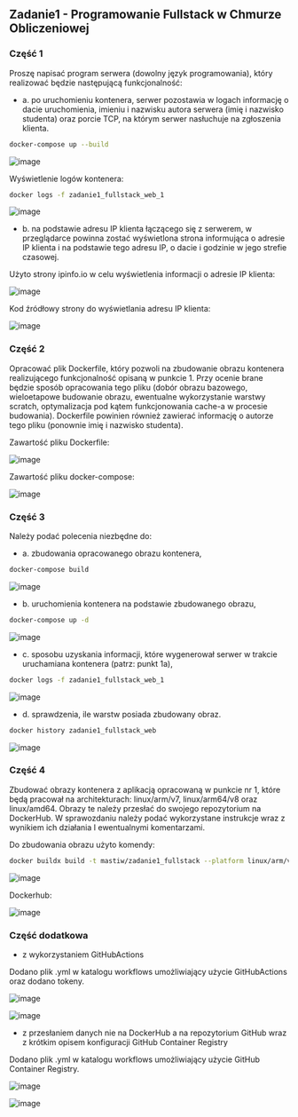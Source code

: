 ## Zadanie1 - Programowanie Fullstack w Chmurze Obliczeniowej
### Część 1

Proszę napisać program serwera (dowolny język programowania), który realizować będzie
następującą funkcjonalność:
- a. po uruchomieniu kontenera, serwer pozostawia w logach informację o dacie
uruchomienia, imieniu i nazwisku autora serwera (imię i nazwisko studenta) oraz porcie
TCP, na którym serwer nasłuchuje na zgłoszenia klienta.

```bash
docker-compose up --build
```
![image](https://user-images.githubusercontent.com/62160228/172490725-24a28f9b-9784-4b22-b985-9b213882447e.png)


Wyświetlenie logów kontenera:

```bash
docker logs -f zadanie1_fullstack_web_1
```
![image](https://user-images.githubusercontent.com/62160228/172490740-02d557c5-e114-4b97-af34-b75e3d90edc5.png)


- b. na podstawie adresu IP klienta łączącego się z serwerem, w przeglądarce powinna zostać
wyświetlona strona informująca o adresie IP klienta i na podstawie tego adresu IP, o dacie
i godzinie w jego strefie czasowej. 

Użyto strony ipinfo.io w celu wyświetlenia informacji o adresie IP klienta:

![image](https://user-images.githubusercontent.com/62160228/172487844-464b7b73-0987-4af3-8b59-41abedd8d165.png)

Kod źródłowy strony do wyświetlania adresu IP klienta:

![image](https://user-images.githubusercontent.com/62160228/172488188-c78498d5-1014-46cd-b64a-290abef53c14.png)

### Część 2

Opracować plik Dockerfile, który pozwoli na zbudowanie obrazu kontenera realizującego
funkcjonalność opisaną w punkcie 1. Przy ocenie brane będzie sposób opracowania tego pliku
(dobór obrazu bazowego, wieloetapowe budowanie obrazu, ewentualne wykorzystanie warstwy
scratch, optymalizacja pod kątem funkcjonowania cache-a w procesie budowania). Dockerfile
powinien również zawierać informację o autorze tego pliku (ponownie imię i nazwisko studenta).

Zawartość pliku Dockerfile:

![image](https://user-images.githubusercontent.com/62160228/172489061-a6c18e77-e072-4139-af6b-031e24da38a4.png)

Zawartość pliku docker-compose:

![image](https://user-images.githubusercontent.com/62160228/172488759-8f2e6092-3ac3-49f0-a2cf-9ebaad1e92ed.png)

### Część 3

Należy podać polecenia niezbędne do:
- a. zbudowania opracowanego obrazu kontenera,

```bash
docker-compose build
```

![image](https://user-images.githubusercontent.com/62160228/172490122-d047558f-f11d-488c-9b27-bf23db2e90a7.png)

- b. uruchomienia kontenera na podstawie zbudowanego obrazu,

```bash
docker-compose up -d
```

![image](https://user-images.githubusercontent.com/62160228/172490490-4f2fd811-5e61-4d4c-b773-107e38d5eb32.png)

- c. sposobu uzyskania informacji, które wygenerował serwer w trakcie uruchamiana kontenera
(patrz: punkt 1a),

```bash
docker logs -f zadanie1_fullstack_web_1
```

![image](https://user-images.githubusercontent.com/62160228/172490508-62003ccb-d56c-4533-82a3-ad5fa89dba69.png)

- d. sprawdzenia, ile warstw posiada zbudowany obraz.

```bash
docker history zadanie1_fullstack_web
```

![image](https://user-images.githubusercontent.com/62160228/172490527-db2853f3-0e29-4419-9b64-ddfda5ebf17f.png)


### Część 4

Zbudować obrazy kontenera z aplikacją opracowaną w punkcie nr 1, które będą pracował na
architekturach: linux/arm/v7, linux/arm64/v8 oraz linux/amd64. Obrazy te należy przesłać do
swojego repozytorium na DockerHub. W sprawozdaniu należy podać wykorzystane instrukcje wraz
z wynikiem ich działania I ewentualnymi komentarzami.

Do zbudowania obrazu użyto komendy:

```bash
docker buildx build -t mastiw/zadanie1_fullstack --platform linux/arm/v7,linux/arm64/v8,linux/amd64 --push .
```

![image](https://user-images.githubusercontent.com/62160228/172497939-731e4cb2-aece-403e-8318-0ff0d6c09938.png)

Dockerhub:

![image](https://user-images.githubusercontent.com/62160228/172497999-ab5dde73-a05a-4a51-b465-578dadc9e41a.png)

### Część dodatkowa

- z wykorzystaniem GitHubActions

Dodano plik .yml w katalogu workflows umożliwiający użycie GitHubActions oraz dodano tokeny.

![image](https://user-images.githubusercontent.com/62160228/172927806-7f643bec-91bd-4841-9cc0-b46b2af595ce.png)

![image](https://user-images.githubusercontent.com/62160228/172931800-e2cd18e9-fcf9-4f83-8350-5f7dd3a20e6f.png)

- z przesłaniem danych nie na DockerHub a na repozytorium GitHub wraz z krótkim opisem
konfiguracji GitHub Container Registry

Dodano plik .yml w katalogu workflows umożliwiający użycie GitHub Container Registry.

![image](https://user-images.githubusercontent.com/62160228/172932763-1d27dc92-1f83-49c3-b8f3-d270c13ca984.png)

![image](https://user-images.githubusercontent.com/62160228/172932905-b2846f54-b924-4c2a-9732-e38cd0a83989.png)







